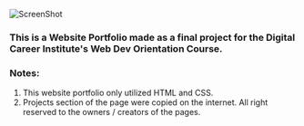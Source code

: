 ![ScreenShot](./screenshots/screenshot1.gif)

### This is a Website Portfolio made as a final project for the Digital Career Institute's Web Dev Orientation Course.

### Notes:

1. This website portfolio only utilized HTML and CSS.
2. Projects section of the page were copied on the internet. All right reserved to the owners / creators of the pages.
